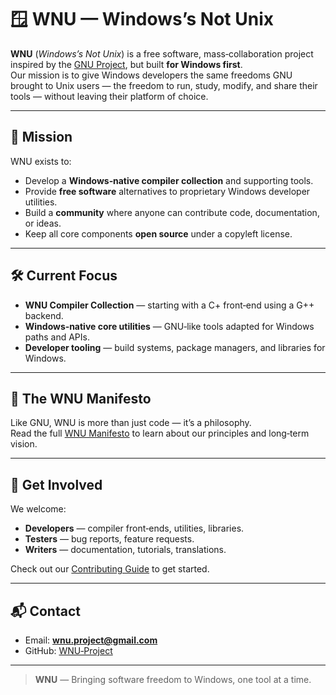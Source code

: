 # 🪟 WNU — Windows’s Not Unix

**WNU** (*Windows’s Not Unix*) is a free software, mass‑collaboration project inspired by the [GNU Project](https://www.gnu.org/), but built **for Windows first**.  
Our mission is to give Windows developers the same freedoms GNU brought to Unix users — the freedom to run, study, modify, and share their tools — without leaving their platform of choice.

---

## 🎯 Mission
WNU exists to:
- Develop a **Windows‑native compiler collection** and supporting tools.
- Provide **free software** alternatives to proprietary Windows developer utilities.
- Build a **community** where anyone can contribute code, documentation, or ideas.
- Keep all core components **open source** under a copyleft license.

---

## 🛠 Current Focus
- **WNU Compiler Collection** — starting with a C+ front‑end using a G++ backend.
- **Windows‑native core utilities** — GNU‑like tools adapted for Windows paths and APIs.
- **Developer tooling** — build systems, package managers, and libraries for Windows.

---

## 📜 The WNU Manifesto
Like GNU, WNU is more than just code — it’s a philosophy.  
Read the full [WNU Manifesto](https://github.com/WNU-Project/wnu-manifesto) to learn about our principles and long‑term vision.

---

## 🤝 Get Involved
We welcome:
- **Developers** — compiler front‑ends, utilities, libraries.
- **Testers** — bug reports, feature requests.
- **Writers** — documentation, tutorials, translations.

Check out our [Contributing Guide](https://github.com/WNU-Project/.github/blob/main/CONTRIBUTING.md) to get started.

---

## 📬 Contact
- Email: **wnu.project@gmail.com**  
- GitHub: [WNU‑Project](https://github.com/WNU-Project)

---

> **WNU** — Bringing software freedom to Windows, one tool at a time.
